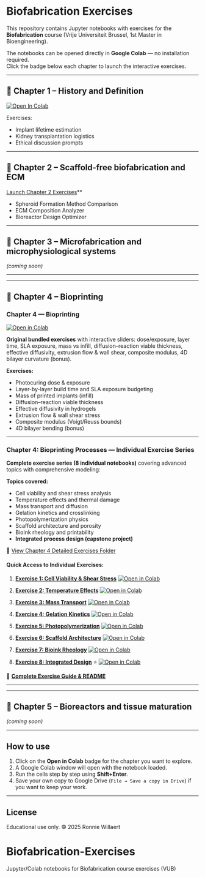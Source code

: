 # Biofabrication Exercises

This repository contains Jupyter notebooks with exercises for the **Biofabrication** course (Vrije Universiteit Brussel, 1st Master in Bioengineering).

The notebooks can be opened directly in **Google Colab** — no installation required.  
Click the badge below each chapter to launch the interactive exercises.

---

## 📘 Chapter 1 – History and Definition
[![Open In Colab](https://colab.research.google.com/assets/colab-badge.svg)](
https://colab.research.google.com/github/ronniewillaert/Biofabrication-Exercises/blob/main/Chapter1_Exercises_Starter.ipynb)

Exercises:
- Implant lifetime estimation
- Kidney transplantation logistics
- Ethical discussion prompts

---

## 📘 Chapter 2 – Scaffold-free biofabrication and ECM
[Launch Chapter 2 Exercises](https://colab.research.google.com/github/ronniewillaert/Biofabrication-Exercises/blob/main/Chapter2_Exercises_Starter.ipynb)**
- Spheroid Formation Method Comparison
- ECM Composition Analyzer
- Bioreactor Design Optimizer

---

## 📘 Chapter 3 – Microfabrication and microphysiological systems
*(coming soon)*

---

---

## 📘 Chapter 4 – Bioprinting

### Chapter 4 — Bioprinting

[![Open in Colab](https://colab.research.google.com/assets/colab-badge.svg)](https://colab.research.google.com/github/ronniewillaert/Biofabrication-Exercises/blob/main/Chapter4_Interactive_Exercises_v3.ipynb)

**Original bundled exercises** with interactive sliders: dose/exposure, layer time, SLA exposure, mass vs infill, diffusion–reaction viable thickness, effective diffusivity, extrusion flow & wall shear, composite modulus, 4D bilayer curvature (bonus).

**Exercises:**
- Photocuring dose & exposure
- Layer-by-layer build time and SLA exposure budgeting
- Mass of printed implants (infill)
- Diffusion–reaction viable thickness
- Effective diffusivity in hydrogels
- Extrusion flow & wall shear stress
- Composite modulus (Voigt/Reuss bounds)
- 4D bilayer bending (bonus)

---

### Chapter 4: Bioprinting Processes — Individual Exercise Series

**Complete exercise series (8 individual notebooks)** covering advanced topics with comprehensive modeling:

**Topics covered:**
- Cell viability and shear stress analysis
- Temperature effects and thermal damage
- Mass transport and diffusion
- Gelation kinetics and crosslinking
- Photopolymerization physics
- Scaffold architecture and porosity
- Bioink rheology and printability
- **Integrated process design (capstone project)**

📂 [View Chapter 4 Detailed Exercises Folder](./Chapter4_Python_Exercises/)

#### Quick Access to Individual Exercises:

1. **[Exercise 1: Cell Viability & Shear Stress](./Chapter4_Exercise1_Method_Cell_Viability_Shear_Stress.ipynb)** [![Open in Colab](https://colab.research.google.com/assets/colab-badge.svg)](https://colab.research.google.com/github/ronniewillaert/Biofabrication-Exercises/blob/main/Chapter4_Exercise1_Method_Cell_Viability_Shear_Stress.ipynb)

2. **[Exercise 2: Temperature Effects](./Chapter4_Exercise2_BioInk_Rheology.ipynb)** [![Open in Colab](https://colab.research.google.com/assets/colab-badge.svg)](https://colab.research.google.com/github/ronniewillaert/Biofabrication-Exercises/blob/main/Chapter4_Exercise2_BioInk_Rheology.ipynb)

3. **[Exercise 3: Mass Transport](./Chapter4_Exercise3_Shear_Stress.ipynb)** [![Open in Colab](https://colab.research.google.com/assets/colab-badge.svg)](https://colab.research.google.com/github/ronniewillaert/Biofabrication-Exercises/blob/main/Chapter4_Exercise3_Shear_Stress.ipynb)

4. **[Exercise 4: Gelation Kinetics](./Chapter4_Exercise4_Inkjet_Droplet.ipynb)** [![Open in Colab](https://colab.research.google.com/assets/colab-badge.svg)](https://colab.research.google.com/github/ronniewillaert/Biofabrication-Exercises/blob/main/Chapter4_Exercise4_Inkjet_Droplet.ipynb)

5. **[Exercise 5: Photopolymerization](./Chapter4_Exercise5_Photopolymerization_Kinetics.ipynb)** [![Open in Colab](https://colab.research.google.com/assets/colab-badge.svg)](https://colab.research.google.com/github/ronniewillaert/Biofabrication-Exercises/blob/main/Chapter4_Exercise5_Photopolymerization_Kinetics.ipynb)

6. **[Exercise 6: Scaffold Architecture](./Chapter4_Exercise6_Scaffold_Architecture_Porosity.ipynb)** [![Open in Colab](https://colab.research.google.com/assets/colab-badge.svg)](https://colab.research.google.com/github/ronniewillaert/Biofabrication-Exercises/blob/main/Chapter4_Exercise6_Scaffold_Architecture_Porosity.ipynb)

7. **[Exercise 7: Bioink Rheology](./Chapter4_Exercise7_Bioink_Rheology_Printability.ipynb)** [![Open in Colab](https://colab.research.google.com/assets/colab-badge.svg)](https://colab.research.google.com/github/ronniewillaert/Biofabrication-Exercises/blob/main/Chapter4_Exercise7_Bioink_Rheology_Printability.ipynb)

8. **[Exercise 8: Integrated Design](./Chapter4_Exercise8_Integrated_Process_Design.ipynb)** ⭐ [![Open in Colab](https://colab.research.google.com/assets/colab-badge.svg)](https://colab.research.google.com/github/ronniewillaert/Biofabrication-Exercises/blob/main/Chapter4_Exercise8_Integrated_Process_Design.ipynb)

📖 **[Complete Exercise Guide & README](./README_Chapter4_Exercises.md)**

---

---

## 📘 Chapter 5 – Bioreactors and tissue maturation
*(coming soon)*

---

## How to use
1. Click on the **Open in Colab** badge for the chapter you want to explore.  
2. A Google Colab window will open with the notebook loaded.  
3. Run the cells step by step using **Shift+Enter**.  
4. Save your own copy to Google Drive (`File → Save a copy in Drive`) if you want to keep your work.  

---

## License
Educational use only. © 2025 Ronnie Willaert
# Biofabrication-Exercises
Jupyter/Colab notebooks for Biofabrication course exercises (VUB)
